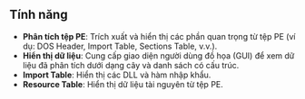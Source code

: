
## Tính năng

- **Phân tích tệp PE**: Trích xuất và hiển thị các phần quan trọng từ tệp PE (ví dụ: DOS Header, Import Table, Sections Table, v.v.).
- **Hiển thị dữ liệu**: Cung cấp giao diện người dùng đồ họa (GUI) để xem dữ liệu đã phân tích dưới dạng cây và danh sách có cấu trúc.
- **Import Table**: Hiển thị các DLL và hàm nhập khẩu.
- **Resource Table**: Hiển thị dữ liệu tài nguyên từ tệp PE.
